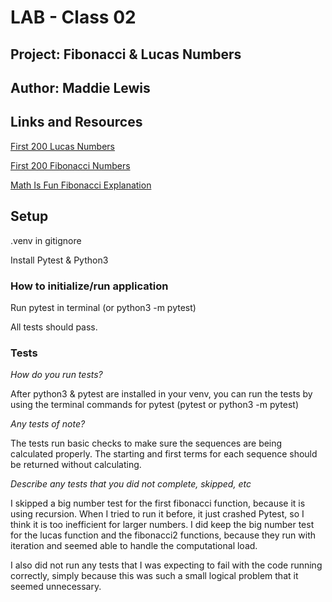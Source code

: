 # LAB - Class 02
## Project: Fibonacci & Lucas Numbers
## Author: Maddie Lewis

## Links and Resources

[First 200 Lucas Numbers](https://r-knott.surrey.ac.uk/Fibonacci/lucas200.html)

[First 200 Fibonacci Numbers](https://miniwebtool.com/list-of-fibonacci-numbers/?number=200)

[Math Is Fun Fibonacci Explanation](https://www.mathsisfun.com/numbers/fibonacci-sequence.html)

## Setup

.venv in gitignore 

Install Pytest & Python3

### How to initialize/run application 

Run pytest in terminal (or python3 -m pytest)

All tests should pass.


### Tests

_How do you run tests?_

After python3 & pytest are installed in your venv, you can run the tests by using the terminal commands for pytest (pytest or python3 -m pytest) 

_Any tests of note?_

The tests run basic checks to make sure the sequences are being calculated properly. The starting and first terms for each sequence should be returned without calculating. 

_Describe any tests that you did not complete, skipped, etc_

I skipped a big number test for the first fibonacci function, because it is using recursion. When I tried to run it before, it just crashed Pytest, so I think it is too inefficient for larger numbers. I did keep the big number test for the lucas function and the fibonacci2 functions, because they run with iteration and seemed able to handle the computational load.

I also did not run any tests that I was expecting to fail with the code running correctly, simply because this was such a small logical problem that it seemed unnecessary. 
